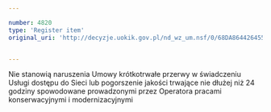 ```yaml
---

number: 4820
type: 'Register item'
original_uri: 'http://decyzje.uokik.gov.pl/nd_wz_um.nsf/0/68DA864426455A38C1257B83002F6245?OpenDocument'


---
```


Nie stanowią naruszenia Umowy krótkotrwałe przerwy w świadczeniu Usługi dostępu do Sieci lub pogorszenie jakości trwające nie dłużej niż 24 godziny spowodowane prowadzonymi przez Operatora pracami konserwacyjnymi i modernizacyjnymi
